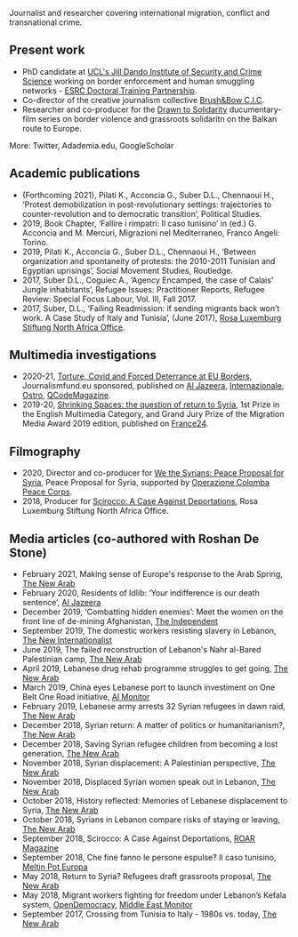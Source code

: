 Journalist and researcher covering international migration, conflict and transnational crime.

## Present work
- PhD candidate at [UCL's Jill Dando Institute of Security and Crime Science](https://www.ucl.ac.uk/jill-dando-institute/) working on border enforcement and human smuggling networks - [ESRC Doctoral Training Partnership](https://ubel-dtp.ac.uk). 
- Co-director of the creative journalism collective [Brush&Bow C.I.C](https://brushandbow.com).
- Researcher and co-producer for the [Drawn to Solidarity](https://culturalfoundation.eu/stories/cosround2-border-violence-monitoring-network) ducumentary-film series on border violence and grassroots solidaritn on the Balkan route to Europe.

More: Twitter, Adademia.edu, GoogleScholar

## Academic publications
- (Forthcoming 2021), Pilati K., Acconcia G., Suber D.L., Chennaoui H., ‘Protest demobilization in post-revolutionary settings: trajectories to counter-revolution and to democratic transition’, Political Studies.
- 2019, Book Chapter, ‘Fallire i rimpatri: Il caso tunisino’ in (ed.) G. Acconcia and M. Mercuri, Migrazioni nel Mediterraneo, Franco Angeli: Torino.
- 2019, Pilati K., Acconcia G., Suber D.L., Chennaoui H., ‘Between organization and spontaneity of protests: the 2010-2011 Tunisian and Egyptian uprisings’, Social Movement Studies, Routledge.
- 2017, Suber D.L., Coguiec A., ‘Agency Encamped, the case of Calais’ Jungle inhabitants’, Refugee Issues: Practitioner Reports, Refugee Review: Special Focus Labour, Vol. III, Fall 2017.
- 2017, Suber, D.L., ‘Failing Readmission: if sending migrants back won’t work. A Case Study of Italy and Tunisia’, (June 2017), [Rosa Luxemburg Stiftung North Africa Office](https://rosaluxna.org/publications/failing-readmission-if-sending-migrants-back-wont-work-a-case-study-of-italy-and-tunisia/). 

## Multimedia investigations
-  2020-21, [Torture, Covid and Forced Deterrance at EU Borders](https://www.journalismfund.eu/supported-projects/torture-covid-19-and-forced-deterrence-eu-borders), Journalismfund.eu sponsored, published on [Al Jazeera](https://www.aljazeera.net/news/humanrights/2020/12/27/تحقيق-استقصائي-خاص-للجزيرة-نت-يكشف), [Internazionale](https://www.internazionale.it/sommario), [Ostro](https://www.ostro.si/hr/price/torture-covid-19-i-prisilna-odvracanja-na-granicama), [QCodeMagazine](https://www.qcodemag.it/indice/reportage/tortura-covid-19-e-rimpatri/).
- 2019-20, [Shrinking Spaces: the question of return to Syria](https://www.migration-media-award.eu/index.php/en/winning-stories-5/2019/134-english/winners-en/winners-en-2019/multimedia-en-2019/311-shrinking-spaces), 1st Prize in the English Multimedia Category, and Grand Jury Prize of the Migration Media Award 2019 edition, published on [France24](https://webdoc.france24.com/shrinking-spaces/).

## Filmography
- 2020, Director and co-producer for [We the Syrians: Peace Proposal for Syria](https://www.youtube.com/watch?v=VyAxRCCDJyQ), Peace Proposal for Syria, supported by [Operazione Colomba Peace Corps](http://www.operazionecolomba.it/noisiriani).
- 2018, Producer for [Scirocco: A Case Against Deportations](https://vimeo.com/278007474), Rosa Luxemburg Stiftung North Africa Office. 

## Media articles (co-authored with Roshan De Stone)
- February 2021, Making sense of Europe's response to the Arab Spring, [The New Arab](https://english.alaraby.co.uk/english/indepth/2021/2/3/making-sense-of-europes-response-to-the-arab-spring)
- February 2020, Residents of Idlib: ‘Your indifference is our death sentence’, [Al Jazeera](https://www.aljazeera.com/features/2020/2/20/residents-of-idlib-your-indifference-is-our-death-sentence)
- December 2019, ‘Combatting hidden enemies’: Meet the women on the front line of de-mining Afghanistan, [The Independent](https://www.independent.co.uk/news/world/asia/afghanistan-landmine-women-taliban-attack-mena-mengal-murder-a9223896.html)
- September 2019, The domestic workers resisting slavery in Lebanon, [The New Internationalist](https://newint.org/features/2019/09/16/domestic-workers-resisting-slavery-lebanon)
- June 2019, The failed reconstruction of Lebanon's Nahr al-Bared Palestinian camp, [The New Arab](https://english.alaraby.co.uk/english/indepth/2019/6/11/the-failed-reconstruction-of-lebanons-nahr-al-bared-palestinian-camp)
- April 2019, Lebanese drug rehab programme struggles to get going, [The New Arab](https://english.alaraby.co.uk/english/indepth/2019/4/16/lebanese-drug-rehab-programme-struggles-to-get-going)
- March 2019, China eyes Lebanese port to launch investiment on One Belt One Road initiative, [Al Monitor](https://www.al-monitor.com/authors/david-l-suber.html)
- February 2019, Lebanese army arrests 32 Syrian refugees in dawn raid, [The New Arab](https://english.alaraby.co.uk/english/indepth/2019/2/8/lebanese-army-arrests-32-syrian-refugees-in-dawn-raid)
- December 2018, Syrian return: A matter of politics or humanitarianism?, [The New Arab](https://english.alaraby.co.uk/english/indepth/2018/12/26/syrian-return-a-matter-of-politics-or-humanitarianism)
- December 2018, Saving Syrian refugee children from becoming a lost generation, [The New Arab](https://english.alaraby.co.uk/english/indepth/2018/12/11/saving-syrian-refugee-children-from-becoming-a-lost-generation)
- November 2018, Syrian displacement: A Palestinian perspective, [The New Arab](https://english.alaraby.co.uk/english/indepth/2018/11/7/syrian-displacement-a-palestinian-perspective)
- November 2018, Displaced Syrian women speak out in Lebanon, [The New Arab](https://english.alaraby.co.uk/english/indepth/2018/11/23/displaced-syrian-women-speak-out-in-lebanon)
- October 2018, History reflected: Memories of Lebanese displacement to Syria, [The New Arab](https://english.alaraby.co.uk/english/indepth/2018/10/24/history-reflected-memories-of-lebanese-displacement-to-syria)
- October 2018, Syrians in Lebanon compare risks of staying or leaving, [The New Arab](https://english.alaraby.co.uk/english/indepth/2018/10/16/syrians-in-lebanon-compare-risks-of-staying-or-leaving)
- September 2018, Scirocco: A Case Against Deportations, [ROAR Magazine](https://roarmag.org/films/scirocco-case-deportations/)
- September 2018, Che fine fanno le persone espulse? Il caso tunisino, [Meltin Pot Europa](https://www.meltingpot.org/Scirocco-A-Case-Against-Deportations-un-animazione-sui.html#.YF3URy2cbLb)
- May 2018, Return to Syria? Refugees draft grassroots proposal, [The New Arab](https://english.alaraby.co.uk/english/indepth/2018/5/14/return-to-syria-refugees-draft-grassroots-proposal)
- May 2018, Migrant workers fighting for freedom under Lebanon’s Kefala system, [OpenDemocracy](https://www.opendemocracy.net/en/north-africa-west-asia/migrant-workers-fighting-for-freedom-under-leba/), [Middle East Monitor](https://www.middleeastmonitor.com/20180508-women-migrant-workers-come-together-against-the-kafala-system-in-lebanon/)
- September 2017, Crossing from Tunisia to Italy - 1980s vs. today, [The New Arab](https://english.alaraby.co.uk/english/indepth/2017/9/5/crossing-from-tunisia-to-italy-1980s-vs-today)
